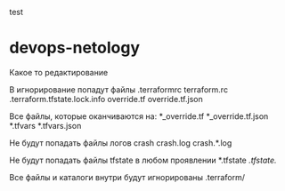 test
# devops-netology
Какое то редактирование 

В игнорирование попадут файлы
.terraformrc
terraform.rc
.terraform.tfstate.lock.info
override.tf
override.tf.json

Все файлы, которые оканчиваются на:
*_override.tf
*_override.tf.json
*.tfvars
*.tfvars.json

Не будут попадать файлы логов crash
crash.log
crash.*.log

Не будут попадать файлы tfstate в любом проявлении 
*.tfstate
*.tfstate.*

Все файлы и каталоги внутри будут игнорированы 
.terraform/